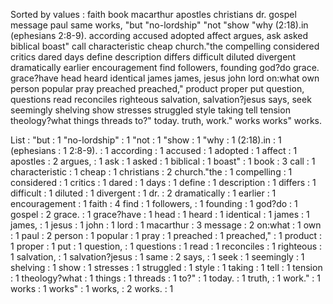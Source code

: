 Sorted by values :
faith book macarthur apostles christians dr. gospel message paul same works, "but "no-lordship" "not "show "why (2:18).in (ephesians 2:8-9). according accused adopted affect argues, ask asked biblical boast" call characteristic cheap church."the compelling considered critics dared days define description differs difficult diluted divergent dramatically earlier encouragement find followers, founding god?do grace. grace?have head heard identical james james, jesus john lord on:what own person popular pray preached preached," product proper put question, questions read reconciles righteous salvation, salvation?jesus says, seek seemingly shelving show stresses struggled style taking tell tension theology?what things threads to?" today. truth, work." works works" works. 

List :
"but : 1
"no-lordship" : 1
"not : 1
"show : 1
"why : 1
(2:18).in : 1
(ephesians : 1
2:8-9). : 1
according : 1
accused : 1
adopted : 1
affect : 1
apostles : 2
argues, : 1
ask : 1
asked : 1
biblical : 1
boast" : 1
book : 3
call : 1
characteristic : 1
cheap : 1
christians : 2
church."the : 1
compelling : 1
considered : 1
critics : 1
dared : 1
days : 1
define : 1
description : 1
differs : 1
difficult : 1
diluted : 1
divergent : 1
dr. : 2
dramatically : 1
earlier : 1
encouragement : 1
faith : 4
find : 1
followers, : 1
founding : 1
god?do : 1
gospel : 2
grace. : 1
grace?have : 1
head : 1
heard : 1
identical : 1
james : 1
james, : 1
jesus : 1
john : 1
lord : 1
macarthur : 3
message : 2
on:what : 1
own : 1
paul : 2
person : 1
popular : 1
pray : 1
preached : 1
preached," : 1
product : 1
proper : 1
put : 1
question, : 1
questions : 1
read : 1
reconciles : 1
righteous : 1
salvation, : 1
salvation?jesus : 1
same : 2
says, : 1
seek : 1
seemingly : 1
shelving : 1
show : 1
stresses : 1
struggled : 1
style : 1
taking : 1
tell : 1
tension : 1
theology?what : 1
things : 1
threads : 1
to?" : 1
today. : 1
truth, : 1
work." : 1
works : 1
works" : 1
works, : 2
works. : 1

